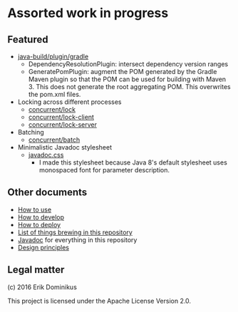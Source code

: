 # Assorted work in progress

## Featured

* [java-build/plugin/gradle](java-build/plugin/gradle/)
    * DependencyResolutionPlugin: intersect dependency version ranges
    * GeneratePomPlugin: augment the POM generated by the Gradle Maven plugin
    so that the POM can be used for building with Maven 3.
    This does not generate the root aggregating POM.
    This overwrites the pom.xml files.
* Locking across different processes
    * [concurrent/lock](concurrent/lock/)
    * [concurrent/lock-client](concurrent/lock-client/)
    * [concurrent/lock-server](concurrent/lock-server/)
* Batching
    * [concurrent/batch](concurrent/batch/)
* Minimalistic Javadoc stylesheet
    * [javadoc.css](javadoc.css)
        * I made this stylesheet because Java 8's default stylesheet
        uses monospaced font for parameter description.

## Other documents

* [How to use](usage.md)
* [How to develop](develop.md)
* [How to deploy](deploy.md)
* [List of things brewing in this repository](list.md)
* [Javadoc](https://edom.github.com/java-doc/index.html) for everything in this repository
* [Design principles](design.md)

## Legal matter

(c) 2016 Erik Dominikus

This project is licensed under the Apache License Version 2.0.
